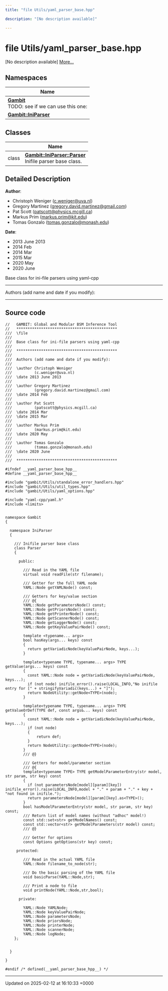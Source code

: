 ```yaml
---
title: "file Utils/yaml_parser_base.hpp"

description: "[No description available]"

---
```


# file Utils/yaml_parser_base.hpp

[No description available] [More...](#detailed-description)

## Namespaces

| Name           |
| -------------- |
| **[Gambit](/documentation/code/namespaces/namespacegambit/)** <br>TODO: see if we can use this one:  |
| **[Gambit::IniParser](/documentation/code/namespaces/namespacegambit_1_1iniparser/)**  |

## Classes

|                | Name           |
| -------------- | -------------- |
| class | **[Gambit::IniParser::Parser](/documentation/code/classes/classgambit_1_1iniparser_1_1parser/)** <br>Inifile parser base class.  |

## Detailed Description


**Author**: 

  * Christoph Weniger ([c.weniger@uva.nl](mailto:c.weniger@uva.nl)) 
  * Gregory Martinez ([gregory.david.martinez@gmail.com](mailto:gregory.david.martinez@gmail.com)) 
  * Pat Scott ([patscott@physics.mcgill.ca](mailto:patscott@physics.mcgill.ca)) 
  * Markus Prim ([markus.prim@kit.edu](mailto:markus.prim@kit.edu)) 
  * Tomas Gonzalo ([tomas.gonzalo@monash.edu](mailto:tomas.gonzalo@monash.edu)) 


**Date**: 

  * 2013 June 2013
  * 2014 Feb
  * 2014 Mar 
  * 2015 Mar
  * 2020 May
  * 2020 June


Base class for ini-file parsers using yaml-cpp



------------------

Authors (add name and date if you modify):



------------------




## Source code

```
//   GAMBIT: Global and Modular BSM Inference Tool
//   *********************************************
///  \file
///
///  Base class for ini-file parsers using yaml-cpp
///
///  *********************************************
///
///  Authors (add name and date if you modify):
///   
///  \author Christoph Weniger
///          (c.weniger@uva.nl)
///  \date 2013 June 2013
///
///  \author Gregory Martinez
///          (gregory.david.martinez@gmail.com)
///  \date 2014 Feb
///
///  \author Pat Scott
///          (patscott@physics.mcgill.ca)
///  \date 2014 Mar
///  \date 2015 Mar
///
///  \author Markus Prim
///          (markus.prim@kit.edu)
///  \date 2020 May
///
///  \author Tomas Gonzalo
///          (tomas.gonzalo@monash.edu)
///  \date 2020 June
///
///  *********************************************

#ifndef __yaml_parser_base_hpp__
#define __yaml_parser_base_hpp__

#include "gambit/Utils/standalone_error_handlers.hpp"
#include "gambit/Utils/util_types.hpp"
#include "gambit/Utils/yaml_options.hpp"

#include "yaml-cpp/yaml.h"
#include <limits>


namespace Gambit
{

  namespace IniParser
  {

    /// Inifile parser base class
    class Parser
    {

      public:

        /// Read in the YAML file
        virtual void readFile(str filename);

        /// Getter for the full YAML node
        YAML::Node getYAMLNode() const;

        /// Getters for key/value section
        /// @{
        YAML::Node getParametersNode() const;
        YAML::Node getPriorsNode() const;
        YAML::Node getPrinterNode() const;
        YAML::Node getScannerNode() const;
        YAML::Node getLoggerNode() const;
        YAML::Node getKeyValuePairNode() const;
        
        template <typename... args>
        bool hasKey(args... keys) const
        {
          return getVariadicNode(keyValuePairNode, keys...);
        }

        template<typename TYPE, typename... args> TYPE getValue(args... keys) const
        {
          const YAML::Node node = getVariadicNode(keyValuePairNode, keys...);
          if (not node) inifile_error().raise(LOCAL_INFO,"No inifile entry for [" + stringifyVariadic(keys...) + "]");
          return NodeUtility::getNode<TYPE>(node);
        }

        template<typename TYPE, typename... args> TYPE getValueOrDef(TYPE def, const args&... keys) const
        {
          const YAML::Node node = getVariadicNode(keyValuePairNode, keys...);
          if (not node)
          {
              return def;
          }
          return NodeUtility::getNode<TYPE>(node);
        }
        /// @}

        /// Getters for model/parameter section
        /// @{
        template<typename TYPE> TYPE getModelParameterEntry(str model, str param, str key) const
        {
          if (not parametersNode[model][param][key]) inifile_error().raise(LOCAL_INFO,model + "." + param + "." + key + "not found in inifile.");
          return parametersNode[model][param][key].as<TYPE>();
        }
        bool hasModelParameterEntry(str model, str param, str key) const;
        /// Return list of model names (without "adhoc" model!)
        const std::set<str> getModelNames() const;
        const std::vector<str> getModelParameters(str model) const;
        /// @}

        /// Getter for options
        const Options getOptions(str key) const;

     protected:

        /// Read in the actual YAML file
        YAML::Node filename_to_node(str);
        
        /// Do the basic parsing of the YAML file
        void basicParse(YAML::Node,str);

        /// Print a node to file
        void printNode(YAML::Node,str,bool);
        
      private:     

        YAML::Node YAMLNode;
        YAML::Node keyValuePairNode;
        YAML::Node parametersNode;
        YAML::Node priorsNode;
        YAML::Node printerNode;
        YAML::Node scannerNode;
        YAML::Node logNode;
    };


  }

}

#endif /* defined(__yaml_parser_base_hpp__) */
```


-------------------------------

Updated on 2025-02-12 at 16:10:33 +0000
